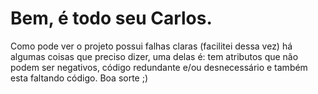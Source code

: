 # Bem, é todo seu Carlos.
Como pode ver o projeto possui falhas claras (facilitei dessa vez) há algumas
coisas que preciso dizer, uma delas é: tem atributos que não podem ser negativos,
código redundante e/ou desnecessário e também esta faltando código.
Boa sorte ;)
